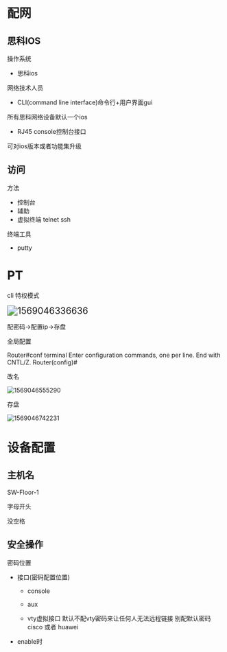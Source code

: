 # 配网

## 思科IOS

操作系统

- 思科ios

网络技术人员

- CLI(command line interface)命令行+用户界面gui

所有思科网络设备默认一个ios

- RJ45 console控制台接口

可对ios版本或者功能集升级

## 访问

方法

- 控制台
- 辅助
- 虚拟终端 telnet ssh

终端工具

- putty



# PT

cli 特权模式

<img src="ch2%E9%85%8D%E7%BD%AE%E7%BD%91%E7%BB%9C%E6%93%8D%E4%BD%9C%E7%B3%BB%E7%BB%9F.assets/1569046336636.png" alt="1569046336636" style="zoom:150%;" />

配密码->配置ip->存盘

全局配置

Router#conf terminal 
Enter configuration commands, one per line.  End with CNTL/Z.
Router(config)#

改名

![1569046555290](ch2%E9%85%8D%E7%BD%AE%E7%BD%91%E7%BB%9C%E6%93%8D%E4%BD%9C%E7%B3%BB%E7%BB%9F.assets/1569046555290.png)



存盘

![1569046742231](ch2%E9%85%8D%E7%BD%AE%E7%BD%91%E7%BB%9C%E6%93%8D%E4%BD%9C%E7%B3%BB%E7%BB%9F.assets/1569046742231.png)

# 设备配置

## 主机名

SW-Floor-1

字母开头

没空格



## 安全操作

密码位置

- 接口(密码配置位置)
  - console 

  

  - aux
  - vty虚拟接口  默认不配vty密码来让任何人无法远程链接  别配默认密码cisco 或者 huawei

- enable时